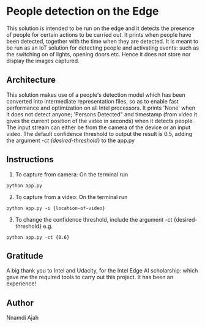 # People detection on the Edge

This solution is intended to be run on the edge and it detects the presence of people for certain actions to be carried out. It prints when people have been detected, together with the time when they are detected. It is meant to be run as an IoT solution for detecting people and activating events: such as the switching on of lights, opening doors etc. Hence it does not store nor display the images captured.

## Architecture
This solution makes use of a people's detection model which has been converted into intermediate representation files, so as to enable fast performance and optimization on all Intel processors. It prints 'None' when it does not detect anyone; 'Persons Detected" and timestamp (from video it gives the current position of the video in seconds) when it detects people. The input stream can either be from the camera of the device or an input video. The default confidence threshold to output the result is 0.5, adding the argument _-ct {desired-threshold}_ to the app.py


## Instructions

1. To capture from camera: On the terminal run

```
python app.py
```
2. To capture from a video: On the terminal run
```
python app.py -i {location-of-video}
```
3. To change the confidence threshold, include the argument -ct {desired-threshold} e.g.
```
python app.py -ct {0.6}
```

## Gratitude
A big thank you to Intel and Udacity, for the Intel Edge AI scholarship: which gave me the required tools to carry out this project. It has been an experience!

## Author
Nnamdi Ajah
